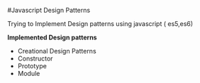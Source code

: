 #Javascript Design Patterns

Trying to Implement Design patterns using javascript ( es5,es6)


**Implemented Design patterns**

 - Creational Design Patterns
  - Constructor
  - Prototype
  - Module 
